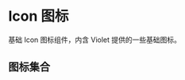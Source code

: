 # Icon 图标

基础 Icon 图标组件，内含 Violet 提供的一些基础图标。

## 图标集合

<div style="display: flex; gap: 10px; flex-wrap: wrap;">
  <vi-icon name="search" size="100px" />
  <vi-icon name="loading" size="100px" />
  <vi-icon name="check" size="100px" />
  <vi-icon name="close" size="100px" />
  <vi-icon name="delete" size="100px" />
  <vi-icon name="edit" size="100px" />
  <vi-icon name="envelop" size="100px" />
  <vi-icon name="female" size="100px" />
  <vi-icon name="male" size="100px" />
  <vi-icon name="fullscreen" size="100px" />
  <vi-icon name="home" size="100px" />
  <vi-icon name="home-fill" size="100px" />
  <vi-icon name="link" size="100px" />
  <vi-icon name="linux" size="100px" />
  <vi-icon name="mac" size="100px" />
  <vi-icon name="windows" size="100px" />
  <vi-icon name="menu" size="100px" />
  <vi-icon name="minus" size="100px" />
  <vi-icon name="plus" size="100px" />
  <vi-icon name="setting" size="100px" />
  <vi-icon name="top" size="100px" />
  <vi-icon name="user" size="100px" />
  <vi-icon name="warning" size="100px" />
  <vi-icon name="zoomin" size="100px" />
  <vi-icon name="zoomout" size="100px" />
</div>